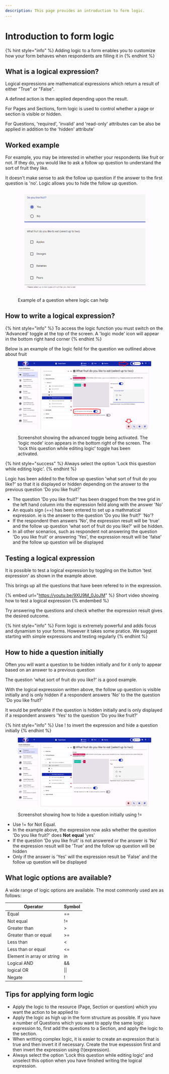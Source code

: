```yaml
---
description: This page provides an introduction to form logic.
---
```


# Introduction to form logic

{% hint style="info" %}
Adding logic to a form enables you to customize how your form behaves when respondents are filling it in
{% endhint %}

## What is a logical expression?

Logical expressions are mathematical expressions which return a result of either "True" or "False".&#x20;

A defined action is then applied depending upon the result. &#x20;

For Pages and Sections, form logic is used to control whether a page or section is visible or hidden. &#x20;

For Questions, 'required', 'invalid' and 'read-only' attributes can be also be applied in addition to the 'hidden' attribute'

## Worked example&#x20;

For example, you may be interested in whether your respondents like fruit or not. If they do, you would like to ask a follow up question to understand the sort of fruit they like.

It doesn't make sense to ask the follow up question if the answer to the first question is 'no'. Logic allows you to hide the follow up question.

<figure><img src="../../../.gitbook/assets/image (4) (1) (1) (1).png" alt=""><figcaption><p>Example of a question where logic can help</p></figcaption></figure>

## How to write a logical expression?

{% hint style="info" %}
To access the logic function you must switch on the 'Advanced' toggle at the top of the screen.  A 'logic mode' icon will appear in the bottom right hand corner&#x20;
{% endhint %}

Below is an example of the logic feild for the question we outlined above about fruit

<figure><img src="../../../.gitbook/assets/image (2) (1) (1) (1) (1) (1).png" alt=""><figcaption><p>Screenshot showing the advanced toggle being activated.  The 'logic mode' icon appears in the bottom right of the screen.  The 'lock this question while editing logic' toggle has been activated.</p></figcaption></figure>

{% hint style="success" %}
Always select the option 'Lock this question while editing logic'.&#x20;
{% endhint %}

Logic has been added to the follow up question 'what sort of fruit do you like?' so that it is displayed or hidden depending on the answer to the previous question 'Do you like fruit?'

* The question 'Do you like fruit?' has been dragged from the tree grid in the left hand column into the expression feild along with the answer 'No'
* An equals sign (==) has been entered to set up a mathmatical expression. ie is the answer to the question 'Do you like fruit?' 'No'?
* If the respondent then answers 'No', the expression result will be 'true' and the follow up question 'what sort of fruit do you like?' will be hidden.
* In all other scenarios, such as respondent not answering the question 'Do you like fruit' or answering 'Yes', the expression result will be 'false' and the follow up question will be displayed

## Testing a logical expression

It is possible to test a logical expression by toggling on the button 'test expression' as shown in the example above.

This brings up all the questions that have been refered to in the expression.

{% embed url="https://youtu.be/9XU9M_0JoJM" %}
Short video showing how to test a logical expression
{% endembed %}

Try answering the questions and check whether the expression result gives the desired outcome.

{% hint style="info" %}
Form logic is extremely powerful and adds focus and dynamism to your forms. However it takes some pratice. We suggest starting with simple expressions and testing regularly
{% endhint %}

## How to hide a question initially

Often you will want a question to be hidden initially and for it only to appear based on an answer to a previous question

The question 'what sort of fruit do you like?' is a good example.

With the logical expresssion written above, the follow up question is visible initially and is only hidden if a respondent answers 'No' to the the question 'Do you like fruit?'

It would be preferable if the question is hidden initially and is only displayed if a respondent answers 'Yes' to the question 'Do you like fruit?'

{% hint style="info" %}
Use ! to invert the expression and hide a question initially
{% endhint %}

<figure><img src="../../../.gitbook/assets/image (3) (1) (1) (1) (1).png" alt=""><figcaption><p>Screenshot showing how to hide a question initially using !=</p></figcaption></figure>

* Use != for Not Equal. &#x20;
* In the example above, the expression now asks whether the question 'Do you like fruit?' does **Not** **equal** 'yes'
* If the question 'Do you like fruit' is not answered or the answer is 'No' the expression result will be 'True' and the follow up question will be hidden
* Only if the answer is 'Yes' will the expression result be 'False' and the follow up question will be displayed

## What logic options are available?

A wide range of logic options are available. The most commonly used are as follows:

| Operator                   | Symbol |
| -------------------------- | ------ |
| Equal                      | ==     |
| Not equal                  | !=     |
| Greater than               | >      |
| Greater than or equal      | >=     |
| Less than                  | <      |
| Less than or equal         | <=     |
| Element in array or string | in     |
| Logical AND                | &&     |
| logical OR                 | \|\|   |
| Negate                     | !      |

## Tips for applying form logic

* Apply the logic to the resource (Page, Section or question) which you want the action to be applied to
* Apply the logic as high up in the form structure as possible.  If you have a number of Questions which you want to apply the same logic expression to, first add the questions to a Section, and apply the logic to the section.
* When writting complex logic, it is easier to create an expression that is true and then invert it if necessary.  Create the true expesssion first and then invert the expression using (!(expression).
* Always select the option 'Lock this question while editing logic' and unselect this option when you have finished writing the logical expression.

&#x20;

